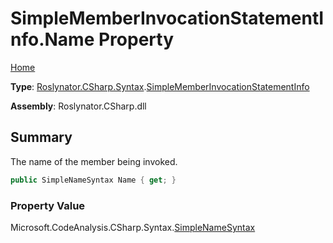 # SimpleMemberInvocationStatementInfo\.Name Property

[Home](../../../../../README.md)

**Type**: [Roslynator.CSharp.Syntax](../../README.md)\.[SimpleMemberInvocationStatementInfo](../README.md)

**Assembly**: Roslynator\.CSharp\.dll

## Summary

The name of the member being invoked\.

```csharp
public SimpleNameSyntax Name { get; }
```

### Property Value

Microsoft\.CodeAnalysis\.CSharp\.Syntax\.[SimpleNameSyntax](https://docs.microsoft.com/en-us/dotnet/api/microsoft.codeanalysis.csharp.syntax.simplenamesyntax)

